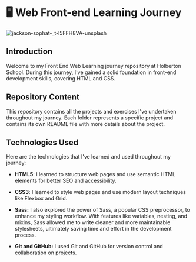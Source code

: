 # :desktop_computer: Web Front-end Learning Journey

![jackson-sophat-_t-l5FFH8VA-unsplash](https://github.com/v-dav/holbertonschool-web_front_end/assets/115344057/eeae4fb0-e01f-41cd-ad60-2dd5ab996aff)


## Introduction

Welcome to my Front End Web Learning journey repository at Holberton School. During this journey, I've gained a solid foundation in front-end development skills, covering HTML and CSS.

## Repository Content

This repository contains all the projects and exercises I've undertaken throughout my journey. Each folder represents a specific project and contains its own README file with more details about the project.

## Technologies Used

Here are the technologies that I've learned and used throughout my journey:

- **HTML5**: I learned to structure web pages and use semantic HTML elements for better SEO and accessibility.
  
- **CSS3**: I learned to style web pages and use modern layout techniques like Flexbox and Grid.
  
- **Sass:** I also explored the power of Sass, a popular CSS preprocessor, to enhance my styling workflow. With features like variables, nesting, and mixins, Sass allowed me to write cleaner and more maintainable stylesheets, ultimately saving time and effort in the development process.
  
- **Git and GitHub:** I used Git and GitHub for version control and collaboration on projects.

